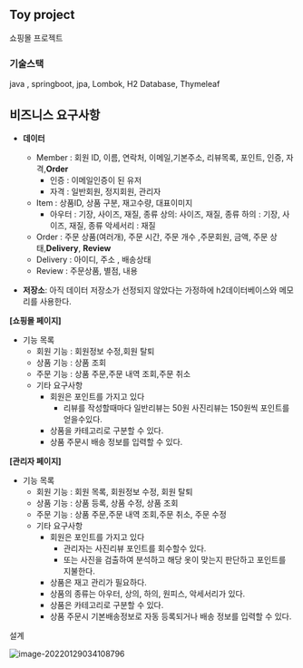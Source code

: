 ## Toy project

쇼핑몰 프로젝트



### 기술스택

java , springboot, jpa, Lombok, H2 Database, Thymeleaf





## 비즈니스 요구사항

- **데이터**
  - Member : 회원 ID, 이름, 연락처, 이메일,기본주소, 리뷰목록, 포인트,  인증, 자격,**Order** 
    - 인증 : 이메일인증이 된 유저
    - 자격 : 일반회원, 정지회원, 관리자
  - Item : 상품ID, 상품 구분, 재고수량, 대표이미지
    - 아우터 : 기장, 사이즈, 재질, 종류      상의: 사이즈, 재질, 종류      하의 : 기장, 사이즈, 재질, 종류       악세서리 : 재질
  - Order : 주문 상품(여러개), 주문 시간, 주문 개수 ,주문회원, 금액, 주문 상태,**Delivery**, **Review**
  - Delivery : 아이디, 주소 , 배송상태
  - Review : 주문상품, 별점, 내용



- **저장소**: 아직 데이터 저장소가 선정되지 않았다는 가정하에 h2데이터베이스와 메모리를 사용한다.



**[쇼핑몰 페이지]**

- 기능 목록
  - 회원 기능 : 회원정보 수정,회원 탈퇴
  - 상품 기능 : 상품 조회
  - 주문 기능 : 상품 주문,주문 내역 조회,주문 취소
  - 기타 요구사항
    - 회원은 포인트를 가지고 있다
      - 리뷰를 작성할때마다 일반리뷰는 50원 사진리뷰는 150원씩 포인트를 얻을수있다. 
    - 상품을 카테고리로 구분할 수 있다.
    - 상품 주문시 배송 정보를 입력할 수 있다.



**[관리자 페이지]**

- 기능 목록
  - 회원 기능 : 회원 목록, 회원정보 수정, 회원 탈퇴
  - 상품 기능 : 상품 등록, 상품 수정, 상품 조회
  - 주문 기능 : 상품 주문,주문 내역 조회,주문 취소, 주문 수정
  - 기타 요구사항
    - 회원은 포인트를 가지고 있다
      - 관리자는 사진리뷰 포인트를 회수할수 있다.
      - 또는 사진을 검출하여 분석하고 해당 옷이 맞는지 판단하고 포인트를 지불한다.  
    - 상품은 재고 관리가 필요하다.
    - 상품의 종류는 아우터, 상의, 하의, 원피스, 악세서리가 있다.
    - 상품은 카테고리로 구분할 수 있다.
    - 상품 주문시 기본배송정보로 자동 등록되거나 배송 정보를 입력할 수 있다.





설계

![image-20220129034108796](C:\Users\1213h\AppData\Roaming\Typora\typora-user-images\image-20220129034108796.png)
